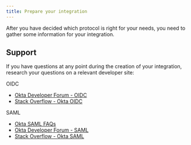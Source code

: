 ```yaml
---
title: Prepare your integration
---
```


After you have decided which protocol is right for your needs, you need to gather some information for your integration.

<StackSelector snippet="prep" />

## Support

If you have questions at any point during the creation of your integration, research your questions on a relevant developer site:

OIDC

* [Okta Developer Forum - OIDC](https://devforum.okta.com/search?q=oidc)
* [Stack Overflow - Okta OIDC](https://stackoverflow.com/search?q=oidc+okta)

SAML

* [Okta SAML FAQs](/docs/concepts/saml/faqs/)
* [Okta Developer Forum - SAML](https://devforum.okta.com/search?q=saml)
* [Stack Overflow - Okta SAML](https://stackoverflow.com/search?q=saml+okta)

<NextSectionLink/>
